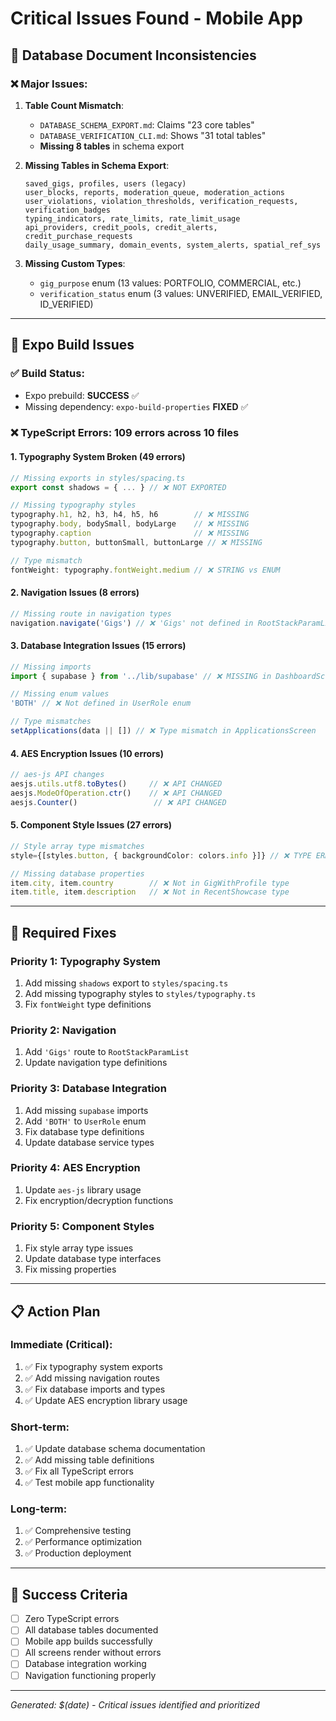 # Critical Issues Found - Mobile App

## 🚨 **Database Document Inconsistencies**

### **❌ Major Issues:**

1. **Table Count Mismatch**:
   - `DATABASE_SCHEMA_EXPORT.md`: Claims "23 core tables"
   - `DATABASE_VERIFICATION_CLI.md`: Shows "31 total tables"
   - **Missing 8 tables** in schema export

2. **Missing Tables in Schema Export**:
   ```
   saved_gigs, profiles, users (legacy)
   user_blocks, reports, moderation_queue, moderation_actions
   user_violations, violation_thresholds, verification_requests, verification_badges
   typing_indicators, rate_limits, rate_limit_usage
   api_providers, credit_pools, credit_alerts, credit_purchase_requests
   daily_usage_summary, domain_events, system_alerts, spatial_ref_sys
   ```

3. **Missing Custom Types**:
   - `gig_purpose` enum (13 values: PORTFOLIO, COMMERCIAL, etc.)
   - `verification_status` enum (3 values: UNVERIFIED, EMAIL_VERIFIED, ID_VERIFIED)

---

## 🚨 **Expo Build Issues**

### **✅ Build Status**: 
- Expo prebuild: **SUCCESS** ✅
- Missing dependency: `expo-build-properties` **FIXED** ✅

### **❌ TypeScript Errors**: **109 errors** across 10 files

#### **1. Typography System Broken** (49 errors)
```typescript
// Missing exports in styles/spacing.ts
export const shadows = { ... } // ❌ NOT EXPORTED

// Missing typography styles
typography.h1, h2, h3, h4, h5, h6        // ❌ MISSING
typography.body, bodySmall, bodyLarge    // ❌ MISSING  
typography.caption                       // ❌ MISSING
typography.button, buttonSmall, buttonLarge // ❌ MISSING

// Type mismatch
fontWeight: typography.fontWeight.medium // ❌ STRING vs ENUM
```

#### **2. Navigation Issues** (8 errors)
```typescript
// Missing route in navigation types
navigation.navigate('Gigs') // ❌ 'Gigs' not defined in RootStackParamList
```

#### **3. Database Integration Issues** (15 errors)
```typescript
// Missing imports
import { supabase } from '../lib/supabase' // ❌ MISSING in DashboardScreen

// Missing enum values
'BOTH' // ❌ Not defined in UserRole enum

// Type mismatches
setApplications(data || []) // ❌ Type mismatch in ApplicationsScreen
```

#### **4. AES Encryption Issues** (10 errors)
```typescript
// aes-js API changes
aesjs.utils.utf8.toBytes()     // ❌ API CHANGED
aesjs.ModeOfOperation.ctr()    // ❌ API CHANGED
aesjs.Counter()                 // ❌ API CHANGED
```

#### **5. Component Style Issues** (27 errors)
```typescript
// Style array type mismatches
style={[styles.button, { backgroundColor: colors.info }]} // ❌ TYPE ERROR

// Missing database properties
item.city, item.country        // ❌ Not in GigWithProfile type
item.title, item.description   // ❌ Not in RecentShowcase type
```

---

## 🔧 **Required Fixes**

### **Priority 1: Typography System**
1. Add missing `shadows` export to `styles/spacing.ts`
2. Add missing typography styles to `styles/typography.ts`
3. Fix `fontWeight` type definitions

### **Priority 2: Navigation**
1. Add `'Gigs'` route to `RootStackParamList`
2. Update navigation type definitions

### **Priority 3: Database Integration**
1. Add missing `supabase` imports
2. Add `'BOTH'` to `UserRole` enum
3. Fix database type definitions
4. Update database service types

### **Priority 4: AES Encryption**
1. Update `aes-js` library usage
2. Fix encryption/decryption functions

### **Priority 5: Component Styles**
1. Fix style array type issues
2. Update database type interfaces
3. Fix missing properties

---

## 📋 **Action Plan**

### **Immediate (Critical)**:
1. ✅ Fix typography system exports
2. ✅ Add missing navigation routes
3. ✅ Fix database imports and types
4. ✅ Update AES encryption library usage

### **Short-term**:
1. ✅ Update database schema documentation
2. ✅ Add missing table definitions
3. ✅ Fix all TypeScript errors
4. ✅ Test mobile app functionality

### **Long-term**:
1. ✅ Comprehensive testing
2. ✅ Performance optimization
3. ✅ Production deployment

---

## 🎯 **Success Criteria**

- [ ] Zero TypeScript errors
- [ ] All database tables documented
- [ ] Mobile app builds successfully
- [ ] All screens render without errors
- [ ] Database integration working
- [ ] Navigation functioning properly

---

*Generated: $(date) - Critical issues identified and prioritized*
